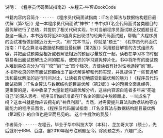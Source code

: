 说明：
《程序员代码面试指南2》-左程云-牛客\BookCode

书籍内容内容简介  · · · · · ·
  《程序员代码面试指南：IT名企算法与数据结构题目最优解（第2版）》是一本程序员代码面试"神书”！书中对IT名企代码面试各类题目的最优解进行了总结，并提供了相关代码实现。针对当前程序员面试缺乏权威题目汇总这一痛点，本书选取将近300道真实出现过的经典代码面试题，帮助广大程序员的面试准备做到接近万无一失。"刷”完本书后，你就是"题王”！《程序员代码面试指南：IT名企算法与数据结构题目最优解（第2版）》采用题目解答的方式组织内容，并把面试题类型相近或者解法相近的题目尽量放在一起，读者在学习本书时很容易看出面试题解法之间的联系，使知识的学习避免碎片化。书中将所有的面试题从难到易依次分为"将”“校”“尉”“士”四个档次，方便读者有针对性地选择"刷”题。本书所收录的所有面试题都给出了最优解讲解和代码实现，并且提供了一些普通解法和最优解法的运行时间对比，让读者真切地感受到最优解的魅力！《程序员代码面试指南：IT名企算法与数据结构题目最优解（第2版）》中的题目全面且经典，更重要的是，书中收录了大量新题和最优解分析，这些内容源自笔者多年来"死磕自己”的深入思考。程序员们做好准备在IT名企的面试中脱颖而出、一举成名了吗？这本书就是你应该拥有的"神兵利器”。当然，对需要提升算法和数据结构等方面能力的程序员而言，《程序员代码面试指南：IT名企算法与数据结构题目最优解（第2版）》的价值也是显而易见的。
  这个牛批吹的我服！
  
  作者简介  · · · · · ·
  左程云，毕业于华中科技大学（本科）、芝加哥大学（硕士），先后就职于IBM、百度。自2010年起专注刷题至今。除刷题之外，兴趣广泛。
  
  



